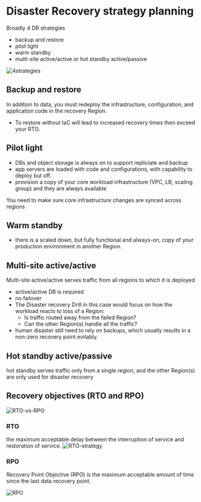 # Disaster Recovery strategy planning
Broadly 4 DR strategies
- backup and restore
- pilot light
- warm standby
- multi-site active/active or hot standby active/passive
  

![4strategies](https://docs.aws.amazon.com/images/whitepapers/latest/disaster-recovery-workloads-on-aws/images/disaster-recovery-strategies.png)

## Backup and restore
In addition to data, you must redeploy the infrastructure, configuration, and application code in the recovery Region.
- To restore without IaC will lead to increased recovery times then exceed your RTO.

## Pilot light

- DBs and object storage is always on to support repliciate and backup
- app servers are loaded with code and configurations, with capability to deploy but off.
- provision a copy of your core workload infrastructure (VPC, LB, scaling group) and they are always available 

You need to make sure core infrastructure changes are synced across regions

## Warm standby
- there is a scaled down, but fully functional and always-on, copy of your production environment in another Region.

## Multi-site active/active
Multi-site active/active serves traffic from all regions to which it is deployed
- active/active DB is required
- no failover
- The Disaster recovery Drill in this case would focus on how the workload reacts to loss of a Region:
  - Is traffic routed away from the failed Region? 
  - Can the other Region(s) handle all the traffic?
- human disaster still need to rely on backups, which usually results in a non-zero recovery point evitably.

## Hot standby active/passive
hot standby serves traffic only from a single region, and the other Region(s) are only used for disaster recovery


## Recovery objectives (RTO and RPO)
![RTO-vs-RPO](https://docs.aws.amazon.com/images/whitepapers/latest/disaster-recovery-workloads-on-aws/images/recovery-objectives.png)

### RTO
the maximum acceptable delay between the interruption of service and restoration of service.
![RTO-strategy](https://docs.aws.amazon.com/images/whitepapers/latest/disaster-recovery-workloads-on-aws/images/recovery-time-objective.png)

### RPO
Recovery Point Objective (RPO) is the maximum acceptable amount of time since the last data recovery point.

![RPO](https://docs.aws.amazon.com/images/whitepapers/latest/disaster-recovery-workloads-on-aws/images/recovery-point-objective.png)
